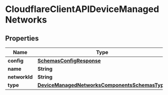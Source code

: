 # CloudflareClientAPIDeviceManagedNetworks

## Properties
Name | Type | Description | Notes
------------ | ------------- | ------------- | -------------
**config** | [**SchemasConfigResponse**](SchemasConfigResponse.md) |  |  [optional]
**name** | **String** |  |  [optional]
**networkId** | **String** |  |  [optional]
**type** | [**DeviceManagedNetworksComponentsSchemasType**](DeviceManagedNetworksComponentsSchemasType.md) |  |  [optional]
